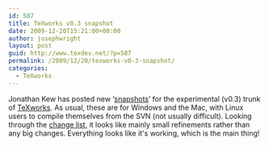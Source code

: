 ```yaml
---
id: 587
title: TeXworks v0.3 snapshot
date: 2009-12-20T15:21:00+00:00
author: josephwright
layout: post
guid: http://www.texdev.net/?p=587
permalink: /2009/12/20/texworks-v0-3-snapshot/
categories:
  - TeXworks
---
```

Jonathan Kew has posted new ‘<a href="http://code.google.com/p/texworks/downloads/list">snapshots</a>’ for the experimental (v0.3) trunk of <a title="Lowering the entry barrier to the TeX world" href="http://www.texworks.org/">TeXworks</a>. As usual, these are for Windows and the Mac, with Linux users to compile themselves from the SVN (not usually difficult). Looking through the <a href="http://code.google.com/p/texworks/source/list">change list</a>, it looks like mainly small refinements rather than any big changes. Everything looks like it's working, which is the main thing!